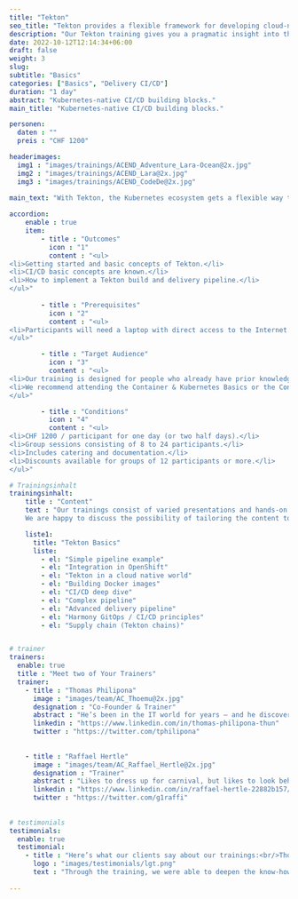```yaml
---
title: "Tekton"
seo_title: "Tekton provides a flexible framework for developing cloud-native CI/CD pipelines."
description: "Our Tekton training gives you a pragmatic insight into the world of continuous integration and conitinuous delivery systems (CI/CD)."
date: 2022-10-12T12:14:34+06:00
draft: false
weight: 3
slug: 
subtitle: "Basics"
categories: ["Basics", "Delivery CI/CD"]
duration: "1 day"
abstract: "Kubernetes-native CI/CD building blocks."
main_title: "Kubernetes-native CI/CD building blocks."

personen: 
  daten : ""
  preis : "CHF 1200"

headerimages:
  img1 : "images/trainings/ACEND_Adventure_Lara-Ocean@2x.jpg"
  img2 : "images/trainings/ACEND_Lara@2x.jpg"
  img3 : "images/trainings/ACEND_CodeDe@2x.jpg"
  
main_text: "With Tekton, the Kubernetes ecosystem gets a flexible way to integrate continuous integration and continuous delivery systems. Based on a modular approach, Steps, Tasks and Pipelines become standardized cloud-native resources. In the Tekton Basics training, you'll get a chance to see for yourself how the CI/CD world is seamlessly integrated into your cloud-native environments."

accordion:
    enable : true
    item: 
        - title : "Outcomes"
          icon : "1"
          content : "<ul>
<li>Getting started and basic concepts of Tekton.</li>
<li>CI/CD basic concepts are known.</li>
<li>How to implement a Tekton build and delivery pipeline.</li>
</ul>"
 
        - title : "Prerequisites"
          icon : "2"
          content : "<ul>
<li>Participants will need a laptop with direct access to the Internet.</li>
</ul>"

        - title : "Target Audience"
          icon : "3"
          content : "<ul>
<li>Our training is designed for people who already have prior knowledge of container technologies, Git and Kubernetes.</li>
<li>We recommend attending the Container & Kubernetes Basics or the Container & OpenShift Basics training before registering for this course.</li>
</ul>"

        - title : "Conditions"
          icon : "4"
          content : "<ul>
<li>CHF 1200 / participant for one day (or two half days).</li>
<li>Group sessions consisting of 8 to 24 participants.</li>
<li>Includes catering and documentation.</li>
<li>Discounts available for groups of 12 participants or more.</li>
</ul>"

# Trainingsinhalt
trainingsinhalt: 
    title : "Content"
    text : "Our trainings consist of varied presentations and hands-on labs in order to teach content in an appealing fashion. 
    We are happy to discuss the possibility of tailoring the content to your infrastructure. Should you require additional contents, we can adapt the program to your needs."

    liste1:
      title: "Tekton Basics"
      liste:
        - el: "Simple pipeline example"
        - el: "Integration in OpenShift"
        - el: "Tekton in a cloud native world"
        - el: "Building Docker images"
        - el: "CI/CD deep dive"
        - el: "Complex pipeline"
        - el: "Advanced delivery pipeline"
        - el: "Harmony GitOps / CI/CD principles"
        - el: "Supply chain (Tekton chains)"


# trainer
trainers:
  enable: true
  title : "Meet two of Your Trainers"
  trainer:
    - title : "Thomas Philipona"
      image : "images/team/AC_Thoemu@2x.jpg"
      designation : "Co-Founder & Trainer"
      abstract : "He’s been in the IT world for years – and he discovers everything else on his bicycle."
      linkedin : "https://www.linkedin.com/in/thomas-philipona-thun"
      twitter : "https://twitter.com/tphilipona"
    
    
    - title : "Raffael Hertle"
      image : "images/team/AC_Raffael_Hertle@2x.jpg"
      designation : "Trainer"
      abstract : "Likes to dress up for carnival, but likes to look behind the masks when it comes to cloud native technologies"
      linkedin : "https://www.linkedin.com/in/raffael-hertle-22882b157/"
      twitter : "https://twitter.com/g1raffi"
      
      
# testimonials
testimonials:
  enable: true
  testimonial:
    - title : "Here’s what our clients say about our trainings:<br/>Thomas Abbrederis, Vaduz"
      logo : "images/testimonials/lgt.png"
      text : "Through the training, we were able to deepen the know-how in the area of modern container technology in a practical way with the OpenShift platform provided. The very competent trainers were able to reduce the respect for the new container technologies and thus provide the training participants with a very good baseline for the future."
      
---
```

